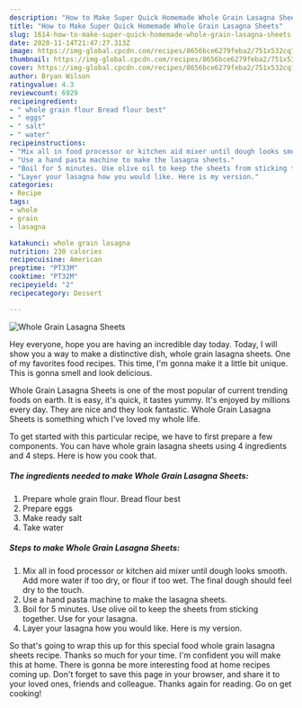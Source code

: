 ```yaml
---
description: "How to Make Super Quick Homemade Whole Grain Lasagna Sheets"
title: "How to Make Super Quick Homemade Whole Grain Lasagna Sheets"
slug: 1614-how-to-make-super-quick-homemade-whole-grain-lasagna-sheets
date: 2020-11-14T21:47:27.313Z
image: https://img-global.cpcdn.com/recipes/8656bce6279feba2/751x532cq70/whole-grain-lasagna-sheets-recipe-main-photo.jpg
thumbnail: https://img-global.cpcdn.com/recipes/8656bce6279feba2/751x532cq70/whole-grain-lasagna-sheets-recipe-main-photo.jpg
cover: https://img-global.cpcdn.com/recipes/8656bce6279feba2/751x532cq70/whole-grain-lasagna-sheets-recipe-main-photo.jpg
author: Bryan Wilson
ratingvalue: 4.3
reviewcount: 6929
recipeingredient:
- " whole grain flour Bread flour best"
- " eggs"
- " salt"
- " water"
recipeinstructions:
- "Mix all in food processor or kitchen aid mixer until dough looks smooth. Add more water if too dry, or flour if too wet. The final dough should feel dry to the touch."
- "Use a hand pasta machine to make the lasagna sheets."
- "Boil for 5 minutes. Use olive oil to keep the sheets from sticking together. Use for your lasagna."
- "Layer your lasagna how you would like. Here is my version."
categories:
- Recipe
tags:
- whole
- grain
- lasagna

katakunci: whole grain lasagna 
nutrition: 230 calories
recipecuisine: American
preptime: "PT33M"
cooktime: "PT32M"
recipeyield: "2"
recipecategory: Dessert

---
```



![Whole Grain Lasagna Sheets](https://img-global.cpcdn.com/recipes/8656bce6279feba2/751x532cq70/whole-grain-lasagna-sheets-recipe-main-photo.jpg)

Hey everyone, hope you are having an incredible day today. Today, I will show you a way to make a distinctive dish, whole grain lasagna sheets. One of my favorites food recipes. This time, I'm gonna make it a little bit unique. This is gonna smell and look delicious.

Whole Grain Lasagna Sheets is one of the most popular of current trending foods on earth. It is easy, it's quick, it tastes yummy. It's enjoyed by millions every day. They are nice and they look fantastic. Whole Grain Lasagna Sheets is something which I've loved my whole life.




To get started with this particular recipe, we have to first prepare a few components. You can have whole grain lasagna sheets using 4 ingredients and 4 steps. Here is how you cook that.

<!--inarticleads1-->

##### The ingredients needed to make Whole Grain Lasagna Sheets:

1. Prepare  whole grain flour. Bread flour best
1. Prepare  eggs
1. Make ready  salt
1. Take  water




<!--inarticleads2-->

##### Steps to make Whole Grain Lasagna Sheets:

1. Mix all in food processor or kitchen aid mixer until dough looks smooth. Add more water if too dry, or flour if too wet. The final dough should feel dry to the touch.
1. Use a hand pasta machine to make the lasagna sheets.
1. Boil for 5 minutes. Use olive oil to keep the sheets from sticking together. Use for your lasagna.
1. Layer your lasagna how you would like. Here is my version.




So that's going to wrap this up for this special food whole grain lasagna sheets recipe. Thanks so much for your time. I'm confident you will make this at home. There is gonna be more interesting food at home recipes coming up. Don't forget to save this page in your browser, and share it to your loved ones, friends and colleague. Thanks again for reading. Go on get cooking!

